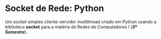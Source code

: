 # Socket de Rede: Python

Um socket simples cliente-servidor multithread criado em Python usando a biblioteca **socket** para a matéria de Redes de Computadores I (***3º Semestre***). 
